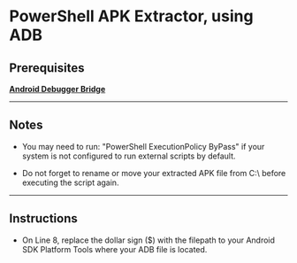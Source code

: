 # PowerShell APK Extractor, using ADB

## Prerequisites

[**Android Debugger Bridge**](https://developer.android.com/studio/command-line/adb.html)

---
## Notes

+ You may need to run: "PowerShell ExecutionPolicy ByPass" if your system is not configured to run external scripts by default.

+ Do not forget to rename or move your extracted APK file from C:\ before executing the script again.
---

## Instructions

+ On Line 8, replace the dollar sign ($) with the filepath to your Android SDK Platform Tools where your ADB file is located.
